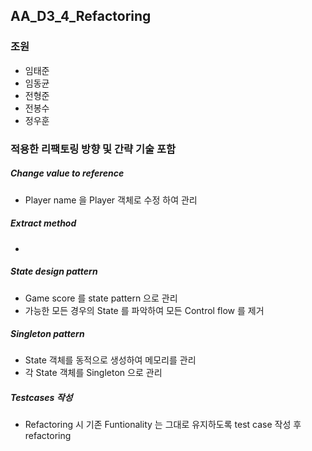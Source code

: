 ## AA_D3_4_Refactoring

### 조원
 - 임태준
 - 임동균
 - 전형준
 - 전봉수
 - 정우훈

### 적용한 리팩토링 방향 및 간략 기술 포함
 ##### Change value to reference
 - Player name 을 Player 객체로 수정 하여 관리
 
 ##### Extract method
 - 

 ##### State design pattern
 -  Game score 를 state pattern 으로 관리
 -  가능한 모든 경우의 State 를 파악하여 모든 Control flow 를 제거

 ##### Singleton pattern
 - State 객체를 동적으로 생성하여 메모리를 관리
 - 각 State 객체를 Singleton 으로 관리

 ##### Testcases 작성
  - Refactoring 시 기존 Funtionality 는 그대로 유지하도록 test case 작성 후 refactoring
